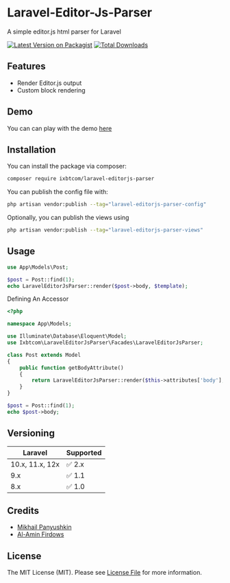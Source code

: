 # Laravel-Editor-Js-Parser

A simple editor.js html parser for Laravel

[![Latest Version on Packagist](https://img.shields.io/packagist/v/ixbtcom/laravel-editorjs-parser.svg?style=for-the-badge)](https://packagist.org/packages/ixbtcom/laravel-editorjs-parser)
[![Total Downloads](https://img.shields.io/packagist/dt/ixbtcom/laravel-editorjs-parser.svg?style=for-the-badge)](https://packagist.org/packages/ixbtcom/laravel-editorjs-parser)

## Features
- Render Editor.js output
- Custom block rendering

## Demo
You can can play with the demo [here](https://github.com/ixbtcom/laravel-editorjs-parser-demo)

## Installation

You can install the package via composer:

```bash
composer require ixbtcom/laravel-editorjs-parser
```

You can publish the config file with:

```bash
php artisan vendor:publish --tag="laravel-editorjs-parser-config"
```

Optionally, you can publish the views using

```bash
php artisan vendor:publish --tag="laravel-editorjs-parser-views"
```

## Usage

```php
use App\Models\Post;

$post = Post::find(1);
echo LaravelEditorJsParser::render($post->body, $template);
```

Defining An Accessor

```php
<?php

namespace App\Models;

use Illuminate\Database\Eloquent\Model;
use Ixbtcom\LaravelEditorJsParser\Facades\LaravelEditorJsParser;

class Post extends Model
{
    public function getBodyAttribute()
    {
        return LaravelEditorJsParser::render($this->attributes['body'], 'default');
    }
}

$post = Post::find(1);
echo $post->body;
```

## Versioning

| Laravel         | Supported |
|-----------------| --------- |
| 10.x, 11.x, 12x | ✅ 2.x    |
| 9.x             | ✅ 1.1    |
| 8.x             | ✅ 1.0    |


## Credits
- [Mikhail Panyushkin](https://github.com/mpanius)
- [Al-Amin Firdows](https://github.com/alaminfirdows)

## License

The MIT License (MIT). Please see [License File](LICENSE.md) for more information.
